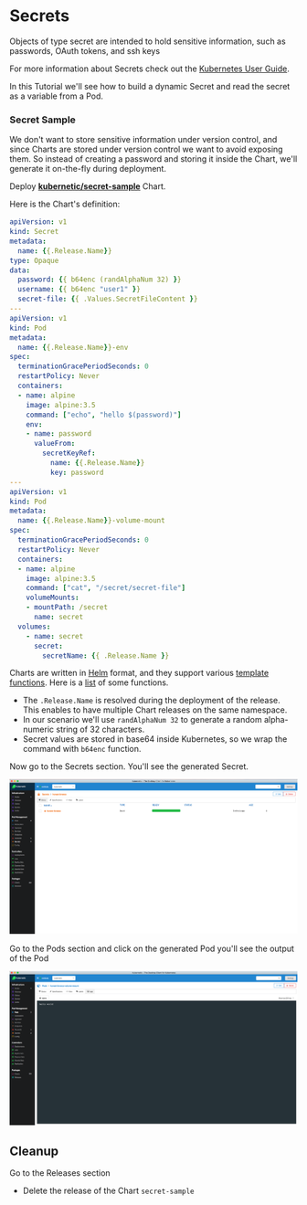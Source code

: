 # Secrets

Objects of type secret are intended to hold sensitive information, such as passwords, OAuth tokens, and ssh keys

For more information about Secrets check out the [Kubernetes User Guide](http://kubernetes.io/docs/user-guide/secrets/).

In this Tutorial we'll see how to build a dynamic Secret and read the secret as a variable from a Pod.

### Secret Sample

We don't want to store sensitive information under version control, and since Charts are stored under version control we want to avoid exposing them. So instead of creating a password and storing it inside the Chart, we'll generate it on-the-fly during deployment.

Deploy [**kubernetic/secret-sample**](https://github.com/harbur/kubernetic-charts/tree/master/charts/secret-sample) Chart.

Here is the Chart's definition:

```yaml
apiVersion: v1
kind: Secret
metadata:
  name: {{.Release.Name}}
type: Opaque
data:
  password: {{ b64enc (randAlphaNum 32) }}
  username: {{ b64enc "user1" }}
  secret-file: {{ .Values.SecretFileContent }}
---
apiVersion: v1
kind: Pod
metadata:
  name: {{.Release.Name}}-env
spec:
  terminationGracePeriodSeconds: 0
  restartPolicy: Never
  containers:
  - name: alpine
    image: alpine:3.5
    command: ["echo", "hello $(password)"]
    env:
    - name: password
      valueFrom:
        secretKeyRef:
          name: {{.Release.Name}}
          key: password
---
apiVersion: v1
kind: Pod
metadata:
  name: {{.Release.Name}}-volume-mount
spec:
  terminationGracePeriodSeconds: 0
  restartPolicy: Never
  containers:
  - name: alpine
    image: alpine:3.5
    command: ["cat", "/secret/secret-file"]
    volumeMounts:
    - mountPath: /secret
      name: secret
  volumes:
    - name: secret
      secret:
        secretName: {{ .Release.Name }}
```

Charts are written in [Helm](https://github.com/kubernetes/helm/) format, and they support various [template functions](https://github.com/kubernetes/helm/blob/master/docs/charts.md#templates-and-values). Here is a [list](https://github.com/Masterminds/sprig) of some functions.

* The `.Release.Name` is resolved during the deployment of the release. This enables to have multiple Chart releases on the same namespace.
* In our scenario we'll use `randAlphaNum 32` to generate a random alpha-numeric string of 32 characters.
* Secret values are stored in base64 inside Kubernetes, so we wrap the command with `b64enc` function.

Now go to the Secrets section. You'll see the generated Secret.

![](../images/secret.png)

Go to the Pods section and click on the generated Pod you'll see the output of the Pod

![](../images/secret-logs.png)

## Cleanup

Go to the Releases section

* Delete the release of the Chart `secret-sample`
